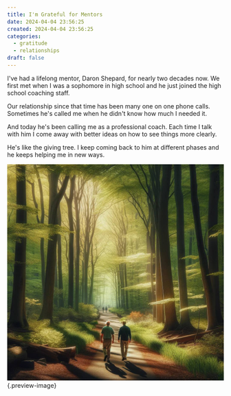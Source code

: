 ```yaml
---
title: I'm Grateful for Mentors
date: 2024-04-04 23:56:25
created: 2024-04-04 23:56:25
categories:
  - gratitude
  - relationships
draft: false
---
```

I've had a lifelong mentor, Daron Shepard, for nearly two decades now. We first met when I was a sophomore in high school and he just joined the high school coaching staff. 

Our relationship since that time has been many one on one phone calls. Sometimes he's called me when he didn't know how much I needed it. 

And today he's been calling me as a professional coach. Each time I talk with him I come away with better ideas on how to see things more clearly. 

He's like the giving tree. I keep coming back to him at different phases and he keeps helping me in new ways. 

![We'd go on walks through the Connecticut woods when I was home from college](../img/dalle-new-england-woods.jpeg){.preview-image}